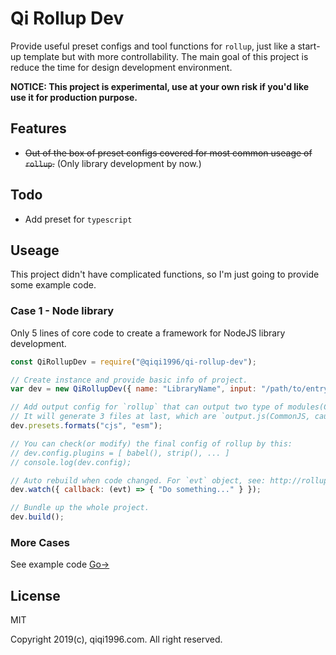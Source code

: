 # Qi Rollup Dev

Provide useful preset configs and tool functions for `rollup`, just like a start-up template but with more controllability. The main goal of this project is reduce the time for design development environment.

**NOTICE: This project is experimental, use at your own risk if you'd like use it for production purpose.**

## Features

* ~~Out of the box of preset configs covered for most common useage of `rollup`.~~ (Only library development by now.)

## Todo

* Add preset for `typescript`

## Useage

This project didn't have complicated functions, so I'm just going to provide some example code.

### Case 1 - Node library

Only 5 lines of core code to create a framework for NodeJS library development.

```javascript
const QiRollupDev = require("@qiqi1996/qi-rollup-dev");

// Create instance and provide basic info of project.
var dev = new QiRollupDev({ name: "LibraryName", input: "/path/to/entry.js", output: "/path/to/output.js" });

// Add output config for `rollup` that can output two type of modules(CommonJS & ESModules).
// It will generate 3 files at last, which are `output.js(CommonJS, cause it's the first argument)`, `output.cjs.js(CommonJS)`, `output.esm.js(ESModule)`.
dev.presets.formats("cjs", "esm");

// You can check(or modify) the final config of rollup by this:
// dev.config.plugins = [ babel(), strip(), ... ]
// console.log(dev.config);

// Auto rebuild when code changed. For `evt` object, see: http://rollupjs.org/guide/en/#rollupwatch
dev.watch({ callback: (evt) => { "Do something..." } });

// Bundle up the whole project.
dev.build();
```

### More Cases

See example code [Go→](./example/)

## License

MIT

Copyright 2019(c), qiqi1996.com. All right reserved.